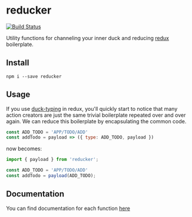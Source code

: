 reducker
========

[![Build Status](https://travis-ci.org/MrRacoon/reducker.svg?branch=master)](https://travis-ci.org/MrRacoon/reducker)

Utility functions for channeling your inner duck and reducing [redux][redux]
boilerplate.


## Install

```shell
npm i --save reducker
```

## Usage

If you use [duck-typing][duck-typing] in redux, you'll quickly start to notice
that many action creators are just the same trivial boilerplate repeated over
and over again. We can reduce this boilerplate by encapsulating the common code.

```javascript
const ADD_TODO = 'APP/TODO/ADD'
const addTodo = payload => ({ type: ADD_TODO, payload })
```

now becomes:

```javascript
import { payload } from 'reducker';

const ADD_TODO = 'APP/TODO/ADD'
const addTodo = payload(ADD_TODO);
```

## Documentation

You can find documentation for each function [here][docs]

[docs]: https://mrracoon.github.io/reducker/
[redux]: http://redux.js.org/
[duck-typing]: https://hackernoon.com/my-journey-toward-a-maintainable-project-structure-for-react-redux-b05dfd999b5
